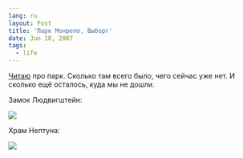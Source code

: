 ```yaml
---
lang: ru
layout: Post
title: 'Парк Монрепо, Выборг'
date: Jun 18, 2007
tags:
  - life
---
```


[Читаю](http://arhiopterikc.livejournal.com/37093.html) про парк. Сколько там всего было, чего сейчас уже нет. И сколько ещё осталось, куда мы не дошли.

<!--more-->

Замок Людвигштейн:

![](/images/blog/Sapegin-Artem-20D-2007-05-27-359-5986.jpg)

Храм Нептуна:

![](/images/blog/Sapegin-Artem-20D-2007-05-27-359-5935.jpg)
